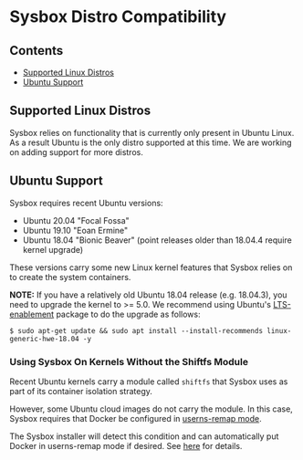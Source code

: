 # Sysbox Distro Compatibility

## Contents

-   [Supported Linux Distros](#supported-linux-distros)
-   [Ubuntu Support](#ubuntu-support)

## Supported Linux Distros

Sysbox relies on functionality that is currently only present in Ubuntu Linux.
As a result Ubuntu is the only distro supported at this time. We are working
on adding support for more distros.

## Ubuntu Support

Sysbox requires recent Ubuntu versions:

-   Ubuntu 20.04 "Focal Fossa"
-   Ubuntu 19.10 "Eoan Ermine"
-   Ubuntu 18.04 "Bionic Beaver" (point releases older than 18.04.4 require kernel upgrade)

These versions carry some new Linux kernel features that Sysbox relies on to
create the system containers.

**NOTE:** If you have a relatively old Ubuntu 18.04 release (e.g. 18.04.3), you need to upgrade the kernel to >= 5.0.
We recommend using Ubuntu's [LTS-enablement](https://wiki.ubuntu.com/Kernel/LTSEnablementStack)
package to do the upgrade as follows:

```console
$ sudo apt-get update && sudo apt install --install-recommends linux-generic-hwe-18.04 -y
```

### Using Sysbox On Kernels Without the Shiftfs Module

Recent Ubuntu kernels carry a module called `shiftfs` that Sysbox uses as part
of its container isolation strategy.

However, some Ubuntu cloud images do not carry the module. In this case, Sysbox
requires that Docker be configured in [userns-remap mode](https://docs.docker.com/engine/security/userns-remap/).

The Sysbox installer will detect this condition and can automatically put
Docker in userns-remap mode if desired. See [here](user-guide/install.md#docker-userns-remap) for details.
